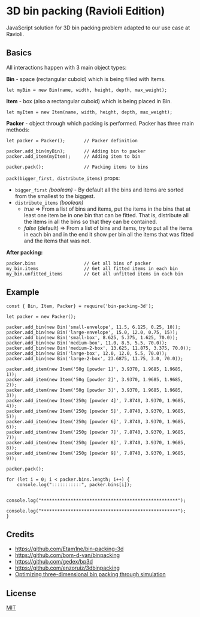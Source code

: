 3D bin packing (Ravioli Edition)
====

JavaScript solution for 3D bin packing problem adapted to our use case at Ravioli.

## Basics

All interactions happen with 3 main object types:

**Bin** - space (rectangular cuboid) which is being filled with Items. 

```
let myBin = new Bin(name, width, height, depth, max_weight);
```

**Item** - box (also a rectangular cuboid) which is being placed in Bin.

```
let myItem = new Item(name, width, height, depth, max_weight);
```

**Packer** - object through which packing is performed. Packer has three main methods:

```
let packer = Packer();       // Packer definition

packer.add_bin(myBin);       // Adding bin to packer
packer.add_item(myItem);     // Adding item to bin

packer.pack();               // Packing items to bins
```
`pack(bigger_first, distribute_items)` props:
- `bigger_first` *(boolean)* - By default all the bins and items are sorted from the smallest to the biggest.
- `distribute_items` *(boolean)*
    - *true* => From a list of bins and items, put the items in the bins that at least one item be in one bin that can be fitted. That is, distribute all the items in all the bins so that they can be contained.  
    - *false* (default) => From a list of bins and items, try to put all the items in each bin and in the end it show per bin all the items that was fitted and the items that was not.

**After packing:**
```
packer.bins                  // Get all bins of packer
my_bin.items                 // Get all fitted items in each bin
my_bin.unfitted_items        // Get all unfitted items in each bin
```

## Example

```
const { Bin, Item, Packer} = require('bin-packing-3d');

let packer = new Packer();

packer.add_bin(new Bin('small-envelope', 11.5, 6.125, 0.25, 10));
packer.add_bin(new Bin('large-envelope', 15.0, 12.0, 0.75, 15));
packer.add_bin(new Bin('small-box', 8.625, 5.375, 1.625, 70.0));
packer.add_bin(new Bin('medium-box', 11.0, 8.5, 5.5, 70.0));
packer.add_bin(new Bin('medium-2-box', 13.625, 11.875, 3.375, 70.0));
packer.add_bin(new Bin('large-box', 12.0, 12.0, 5.5, 70.0));
packer.add_bin(new Bin('large-2-box', 23.6875, 11.75, 3.0, 70.0));

packer.add_item(new Item('50g [powder 1]', 3.9370, 1.9685, 1.9685, 1));
packer.add_item(new Item('50g [powder 2]', 3.9370, 1.9685, 1.9685, 2));
packer.add_item(new Item('50g [powder 3]', 3.9370, 1.9685, 1.9685, 3));
packer.add_item(new Item('250g [powder 4]', 7.8740, 3.9370, 1.9685, 4));
packer.add_item(new Item('250g [powder 5]', 7.8740, 3.9370, 1.9685, 5));
packer.add_item(new Item('250g [powder 6]', 7.8740, 3.9370, 1.9685, 6));
packer.add_item(new Item('250g [powder 7]', 7.8740, 3.9370, 1.9685, 7));
packer.add_item(new Item('250g [powder 8]', 7.8740, 3.9370, 1.9685, 8));
packer.add_item(new Item('250g [powder 9]', 7.8740, 3.9370, 1.9685, 9));

packer.pack();

for (let i = 0; i < packer.bins.length; i++) {
    console.log(":::::::::::", packer.bins[i]);

    console.log("***************************************************");
    console.log("***************************************************");
}
```

## Credits
* https://github.com/Etam1ne/bin-packing-3d
* https://github.com/bom-d-van/binpacking
* https://github.com/gedex/bp3d
* https://github.com/enzoruiz/3dbinpacking
* [Optimizing three-dimensional bin packing through simulation](https://github.com/enzoruiz/3dbinpacking/blob/master/erick_dube_507-034.pdf)

## License

[MIT](./LICENCE)
